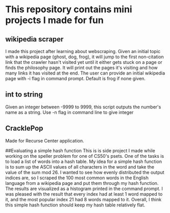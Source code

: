 # This repository contains mini projects I made for fun
## wikipedia scraper
I made this project after learning about webscraping. Given an initial topic with a wikipedia page (ghost, dog, frog), it will jump to the first non-citation link that the crawler hasn't visited yet until it either gets stuck on a page or finds the philosophy page. It will print out the pages it's visiting and how many links it has visited at the end.
The user can provide an initial wikipedia page with -i flag in command prompt. Default is frog if none given.

## int to string
Given an integer between -9999 to 9999, this script outputs the number's name as a string. Use -n flag in command line to give integer

## CracklePop
Made for Recurse Center application.

##Evaluating a simple hash function
This is is side project I made while working on the speller problem for one of CS50's psets. One of the tasks is to load a list of words into a hash table. My idea for a simple hash function is to sum up the ASCII values of all characters in the word and take the value of the sum mod 26. I wanted to see how evenly distributed the output indices are, so I scraped the 100 most common words in the English language from a wikipedia page and put them through my hash function. The results are visualized as a histogram printed in the command prompt. I was pleased with the result that every index had at least 1 word mapped to it, and the most popular index 21 had 8 words mapped to it. Overall, I think this simple hash function should keep my hash table relatively flat. 
